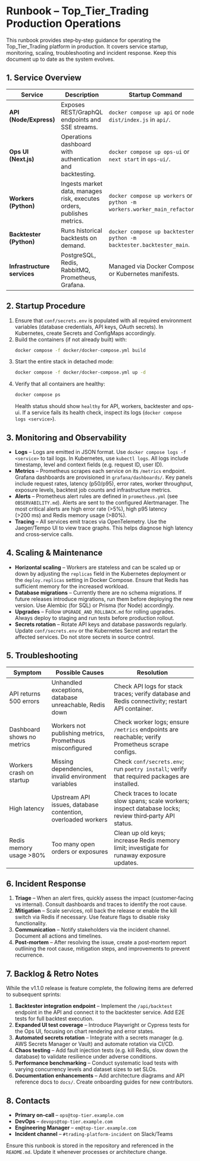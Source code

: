 # Runbook – Top_Tier_Trading Production Operations

This runbook provides step‑by‑step guidance for operating the Top_Tier_Trading platform in production.  It covers service startup, monitoring, scaling, troubleshooting and incident response.  Keep this document up to date as the system evolves.

## 1. Service Overview

| Service | Description | Startup Command | Health Check |
|---|---|---|---|
| **API (Node/Express)** | Exposes REST/GraphQL endpoints and SSE streams. | `docker compose up api` or `node dist/index.js` in `api/`. | `GET /healthz` should return HTTP 200. |
| **Ops UI (Next.js)** | Operations dashboard with authentication and backtesting. | `docker compose up ops-ui` or `next start` in `ops-ui/`. | `GET /` should return HTTP 200 and render the login page/dashboard. |
| **Workers (Python)** | Ingests market data, manages risk, executes orders, publishes metrics. | `docker compose up workers` or `python -m workers.worker_main_refactored`. | `python -m workers.healthcheck` returns exit code 0. |
| **Backtester (Python)** | Runs historical backtests on demand. | `docker compose up backtester` or `python -m backtester.backtester_main`. | `python -m backtester.healthcheck` returns exit code 0. |
| **Infrastructure services** | PostgreSQL, Redis, RabbitMQ, Prometheus, Grafana. | Managed via Docker Compose or Kubernetes manifests. | Check container health statuses via `docker compose ps` or Kubernetes probes. |

## 2. Startup Procedure

1. Ensure that `conf/secrets.env` is populated with all required environment variables (database credentials, API keys, OAuth secrets).  In Kubernetes, create Secrets and ConfigMaps accordingly.
2. Build the containers (if not already built) with:
   ```bash
   docker compose -f docker/docker-compose.yml build
   ```
3. Start the entire stack in detached mode:
   ```bash
   docker compose -f docker/docker-compose.yml up -d
   ```
4. Verify that all containers are healthy:
   ```bash
   docker compose ps
   ```
   Health status should show `healthy` for API, workers, backtester and ops-ui.  If a service fails its health check, inspect its logs (`docker compose logs <service>`).

## 3. Monitoring and Observability

* **Logs** – Logs are emitted in JSON format.  Use `docker compose logs -f <service>` to tail logs.  In Kubernetes, use `kubectl logs`.  All logs include timestamp, level and context fields (e.g. request ID, user ID).
* **Metrics** – Prometheus scrapes each service on its `/metrics` endpoint.  Grafana dashboards are provisioned in `grafana/dashboards/`.  Key panels include request rates, latency (p50/p95), error rates, worker throughput, exposure levels, backtest job counts and infrastructure metrics.
* **Alerts** – Prometheus alert rules are defined in `prometheus.yml` (see `OBSERVABILITY.md`).  Alerts are sent to the configured Alertmanager.  The most critical alerts are high error rate (>5%), high p95 latency (>200 ms) and Redis memory usage (>80%).
* **Tracing** – All services emit traces via OpenTelemetry.  Use the Jaeger/Tempo UI to view trace graphs.  This helps diagnose high latency and cross‑service calls.

## 4. Scaling & Maintenance

* **Horizontal scaling** – Workers are stateless and can be scaled up or down by adjusting the `replicas` field in the Kubernetes deployment or the `deploy.replicas` setting in Docker Compose.  Ensure that Redis has sufficient memory for the increased workload.
* **Database migrations** – Currently there are no schema migrations.  If future releases introduce migrations, run them before deploying the new version.  Use Alembic (for SQL) or Prisma (for Node) accordingly.
* **Upgrades** – Follow `UPGRADE_AND_ROLLBACK.md` for rolling upgrades.  Always deploy to staging and run tests before production rollout.
* **Secrets rotation** – Rotate API keys and database passwords regularly.  Update `conf/secrets.env` or the Kubernetes Secret and restart the affected services.  Do not store secrets in source control.

## 5. Troubleshooting

| Symptom | Possible Causes | Resolution |
|---|---|---|
| API returns 500 errors | Unhandled exceptions, database unreachable, Redis down | Check API logs for stack traces; verify database and Redis connectivity; restart API container. |
| Dashboard shows no metrics | Workers not publishing metrics, Prometheus misconfigured | Check worker logs; ensure `/metrics` endpoints are reachable; verify Prometheus scrape configs. |
| Workers crash on startup | Missing dependencies, invalid environment variables | Check `conf/secrets.env`; run `poetry install`; verify that required packages are installed. |
| High latency | Upstream API issues, database contention, overloaded workers | Check traces to locate slow spans; scale workers; inspect database locks; review third‑party API status. |
| Redis memory usage >80% | Too many open orders or exposures | Clean up old keys; increase Redis memory limit; investigate for runaway exposure updates. |

## 6. Incident Response

1. **Triage** – When an alert fires, quickly assess the impact (customer‑facing vs internal).  Consult dashboards and traces to identify the root cause.
2. **Mitigation** – Scale services, roll back the release or enable the kill switch via Redis if necessary.  Use feature flags to disable risky functionality.
3. **Communication** – Notify stakeholders via the incident channel.  Document all actions and timelines.
4. **Post‑mortem** – After resolving the issue, create a post‑mortem report outlining the root cause, mitigation steps, and improvements to prevent recurrence.

## 7. Backlog & Retro Notes

While the v1.1.0 release is feature complete, the following items are deferred to subsequent sprints:

1. **Backtester integration endpoint** – Implement the `/api/backtest` endpoint in the API and connect it to the backtester service.  Add E2E tests for full backtest execution.
2. **Expanded UI test coverage** – Introduce Playwright or Cypress tests for the Ops UI, focusing on chart rendering and error states.
3. **Automated secrets rotation** – Integrate with a secrets manager (e.g. AWS Secrets Manager or Vault) and automate rotation via CI/CD.
4. **Chaos testing** – Add fault injection tests (e.g. kill Redis, slow down the database) to validate resilience under adverse conditions.
5. **Performance benchmarking** – Conduct systematic load tests with varying concurrency levels and dataset sizes to set SLOs.
6. **Documentation enhancements** – Add architecture diagrams and API reference docs to `docs/`.  Create onboarding guides for new contributors.

## 8. Contacts

* **Primary on‑call** – `ops@top-tier.example.com`
* **DevOps** – `devops@top-tier.example.com`
* **Engineering Manager** – `em@top-tier.example.com`
* **Incident channel** – `#trading-platform-incident` on Slack/Teams

Ensure this runbook is stored in the repository and referenced in the `README.md`.  Update it whenever processes or architecture change.